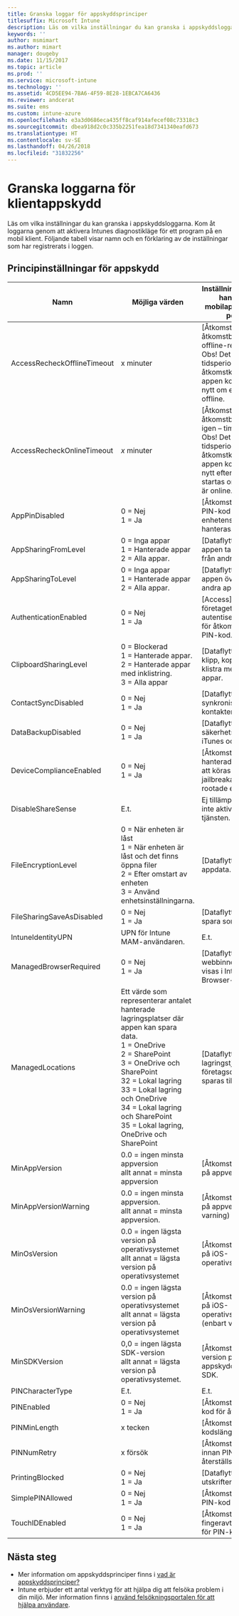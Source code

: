 ```yaml
---
title: Granska loggar för appskyddsprinciper
titlesuffix: Microsoft Intune
description: Läs om vilka inställningar du kan granska i appskyddsloggarna.
keywords: ''
author: msmimart
ms.author: mimart
manager: dougeby
ms.date: 11/15/2017
ms.topic: article
ms.prod: ''
ms.service: microsoft-intune
ms.technology: ''
ms.assetid: 4CD5EE94-7BA6-4F59-8E28-1EBCA7CA6436
ms.reviewer: andcerat
ms.suite: ems
ms.custom: intune-azure
ms.openlocfilehash: e3a3d0686eca435ff8caf914afecef08c73318c3
ms.sourcegitcommit: dbea918d2c0c335b2251fea18d7341340eafd673
ms.translationtype: HT
ms.contentlocale: sv-SE
ms.lasthandoff: 04/26/2018
ms.locfileid: "31832256"
---
```

# <a name="review-client-app-protection-logs"></a>Granska loggarna för klientappskydd

Läs om vilka inställningar du kan granska i appskyddsloggarna. Kom åt loggarna genom att aktivera Intunes diagnostikläge för ett program på en mobil klient. Följande tabell visar namn och en förklaring av de inställningar som har registrerats i loggen.

## <a name="app-protection-policy-settings"></a>Principinställningar för appskydd

| Namn                        | Möjliga värden                                                                                                                                                                                                                                                                                           | Inställningar för Azure hantering av mobilappar i Intune-portalen                                                                                                                            |
|-----------------------------|-------------------------------------------------------------------------------------------------------------------------------------------------------------------------------------------------------------------------------------------------------------------------------------------------------------|-----------------------------------------------------------------------------------------------------------------------------------------------------------------------------------------|
| AccessRecheckOfflineTimeout | x minuter                                                                                                                                                                                                                                                                                                   | [Åtkomst] Kontrollera åtkomstbehörigheter – offline-respitperiod<br>Obs! Det här är tidsperioden innan åtkomstkraven för appen kontrolleras på nytt om enheten är offline.             |
| AccessRecheckOnlineTimeout  | _x_ minuter                                                                                                                                                                                                                                                                                                   | [Åtkomst] Kontrollera åtkomstbehörigheterna igen – timeout.<br>Obs! Det här är tidsperioden innan åtkomstkraven för appen kontrolleras på nytt efter att appen startas om när enheten är online. |
| AppPinDisabled              | 0 = Nej<br>1 = Ja                                                                                                                                                                                                                                                                                           | [Åtkomst] Inaktivera PIN-kod för appen när enhetens PIN-kod hanteras.                                                                                                                                     |
| AppSharingFromLevel         | 0 = Inga appar<br>1 = Hanterade appar<br>2 = Alla appar.                                                                                                                                                                                                                                                              | [Dataflytt] Tillåt att appen tar emot data från andra appar.                                                                                                                        |
| AppSharingToLevel           | 0 = Inga appar<br>1 = Hanterade appar<br>2 = Alla appar.                                                                                                                                                                                                                                                              | [Dataflytt] Tillåt att appen överför data till andra appar.                                                                                                                         |
| AuthenticationEnabled       | 0 = Nej<br>1 = Ja                                                                                                                                                                                                                                                                                           | [Access] Kräv företagets autentiseringsuppgifter för åtkomst istället för PIN-kod.                                                                                                                      |
| ClipboardSharingLevel       | 0 = Blockerad<br>1 = Hanterade appar.<br>2 = Hanterade appar med inklistring.<br>3 = Alla appar                                                                                                                                                                                                                            | [Dataflytt] Begränsa klipp, kopiera och klistra med andra appar.                                                                                                                         |
| ContactSyncDisabled         | 0 = Nej<br>1 = Ja                                                                                                                                                                                                                                                                                           | [Dataflytt] Inaktivera synkronisering av kontakter.                                                                                                                                                 |
| DataBackupDisabled          | 0 = Nej<br>1 = Ja                                                                                                                                                                                                                                                                                           | [Dataflytt] Förhindra säkerhetskopior i iTunes och iCloud.                                                                                                                                     |
| DeviceComplianceEnabled     | 0 = Nej<br>1 = Ja                                                                                                                                                                                                                                                                                           | [Åtkomst] Blockera hanterade appar från att köras på jailbreakade eller rootade enheter.                                                                                                                |
| DisableShareSense           | E.t.                                                                                                                                                                                                                                                                                                         | Ej tillämpligt: används inte aktivt av Intune-tjänsten.                                                                                                                                                |
| FileEncryptionLevel         | 0 = När enheten är låst<br>1 = När enheten är låst och det finns öppna filer<br>2 = Efter omstart av enheten<br>3 = Använd enhetsinställningarna.                                                                                                                                                                      | [Dataflytt] Kryptera appdata.                                                                                                                                                      |
| FileSharingSaveAsDisabled   | 0 = Nej<br>1 = Ja                                                                                                                                                                                                                                                                                           | [Dataflytt] Förhindra spara som                                                                                                                                                     |
| IntuneIdentityUPN           | UPN för Intune MAM-användaren.                                                                                                                                                                                                                                                                                  | E.t.                                                                                                                                                                                     |
| ManagedBrowserRequired      | 0 = Nej<br>1 = Ja                                                                                                                                                                                                                                                                                           | [Dataflytt] Begränsa webbinnehåll till att visas i Intune Managed Browser-appen.                                                                                                     |
| ManagedLocations            | Ett värde som representerar antalet hanterade lagringsplatser där appen kan spara data. <br>1 = OneDrive<br>2 = SharePoint<br>3 = OneDrive och SharePoint<br>32 = Lokal lagring<br>33 = Lokal lagring och OneDrive<br>34 = Lokal lagring och SharePoint<br>35 = Lokal lagring, OneDrive och SharePoint | [Dataflytt] Välj vilken lagringstjänst som företagsdata kan sparas till.                                                                                                          |
| MinAppVersion               | 0.0 = ingen minsta appversion<br>allt annat = minsta appversion                                                                                                                                                                                                                                       | [Åtkomst] Minimikrav på appversion.                                                                                                                                                    |
| MinAppVersionWarning        | 0.0 = ingen minsta appversion.<br>allt annat = minsta appversion.                                                                                                                                                                                                                                       | [Åtkomst] Minimikrav på appversion (enbart varning)                                                                                                                                     |
| MinOsVersion                | 0.0 = ingen lägsta version på operativsystemet<br>allt annat = lägsta version på operativsystemet                                                                                                                                                                                                                                         | [Åtkomst] Minimikrav på iOS-operativsystem.                                                                                                                                           |
| MinOsVersionWarning         | 0.0 = ingen lägsta version på operativsystemet<br>allt annat = lägsta version på operativsystemet                                                                                                                                                                                                                                         | [Åtkomst] Minimikrav på iOS-operativsystem (enbart varning).                                                                                                                            |
| MinSDKVersion               | 0,0 = ingen lägsta SDK-version<br>allt annat = lägsta version på operativsystemet.                                                                                                                                                                                                                                        | [Åtkomst] Kräv lägsta version på Intune-appskyddsprincip-SDK.                                                                                                                       |
| PINCharacterType            | E.t.                                                                                                                                                                                                                                                                                                         | E.t.                                                                                                                                                                                     |
| PINEnabled                  | 0 = Nej<br>1 = Ja                                                                                                                                                                                                                                                                                           | [Åtkomst] Kräv PIN-kod för åtkomst                                                                                                                                                         |
| PINMinLength                | x tecken                                                                                                                                                                                                                                                                                                | [Åtkomst] PIN-kodslängd                                                                                                                                                                     |
| PINNumRetry                 | x försök                                                                                                                                                                                                                                                                                                  | [Åtkomst] Antal försök innan PIN-koden återställs                                                                                                                                            |
| PrintingBlocked             | 0 = Nej<br>1 = Ja                                                                                                                                                                                                                                                                                           | [Dataflytt] Inaktivera utskrifter                                                                                                                                                      |
| SimplePINAllowed            | 0 = Nej<br>1 = Ja                                                                                                                                                                                                                                                                                           | [Åtkomst] Tillåt enkel PIN-kod                                                                                                                                                               |
| TouchIDEnabled              | 0 = Nej<br>1 = Ja                                                                                                                                                                                                                                                                                           | [Åtkomst] Tillåt fingeravtryck istället för PIN-kod (iOS 8+).                                                                                                                                      |

## <a name="next-steps"></a>Nästa steg

 - Mer information om appskyddsprinciper finns i [vad är appskyddsprinciper?](app-protection-policy.md)
 - Intune erbjuder ett antal verktyg för att hjälpa dig att felsöka problem i din miljö. Mer information finns i [använd felsökningsportalen för att hjälpa användare](help-desk-operators.md).
